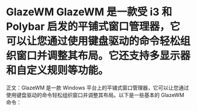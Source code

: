 # GlazeWM GlazeWM 是一款受 i3 和 Polybar 启发的平铺式窗口管理器，它可以让您通过使用键盘驱动的命令轻松组织窗口并调整其布局。它还支持多显示器和自定义规则等功能。

正文：GlazeWM 是一款 Windows 平台上的平铺式窗口管理器，它可以让您通过使用键盘驱动的命令轻松组织窗口并调整其布局。以下是一些基本的 GlazeWM 命令：


